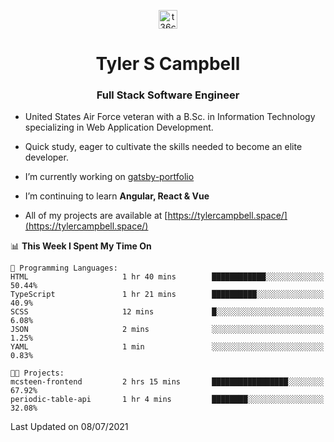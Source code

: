 <p align="center">
<a href="https://www.linkedin.com/in/t36campbell" target="blank"><img align="center" src="https://ik.imagekit.io/t36campbell/Portfolio/linkedin.png.original_m8bbGgPh6.png" alt="t36campbell" height="30" width="30" /></a>
</p>
<h1 align="center">Tyler S Campbell</h1>
<h3 align="center">Full Stack Software Engineer</h3>

* United States Air Force veteran with a B.Sc. in Information Technology specializing in Web Application Development. 

* Quick study, eager to cultivate the skills needed to become an elite developer.

* I’m currently working on [gatsby-portfolio](https://github.com/t36campbell/gatsby-portfolio)

* I’m continuing to learn **Angular, React & Vue**

* All of my projects are available at [https://tylercampbell.space/](https://tylercampbell.space/)

<!--START_SECTION:waka-->
📊 **This Week I Spent My Time On** 

```text
💬 Programming Languages: 
HTML                     1 hr 40 mins        ████████████░░░░░░░░░░░░░   50.44% 
TypeScript               1 hr 21 mins        ██████████░░░░░░░░░░░░░░░   40.9% 
SCSS                     12 mins             █░░░░░░░░░░░░░░░░░░░░░░░░   6.08% 
JSON                     2 mins              ░░░░░░░░░░░░░░░░░░░░░░░░░   1.25% 
YAML                     1 min               ░░░░░░░░░░░░░░░░░░░░░░░░░   0.83%

🐱‍💻 Projects: 
mcsteen-frontend         2 hrs 15 mins       █████████████████░░░░░░░░   67.92% 
periodic-table-api       1 hr 4 mins         ████████░░░░░░░░░░░░░░░░░   32.08%

```


 Last Updated on 08/07/2021
<!--END_SECTION:waka-->
